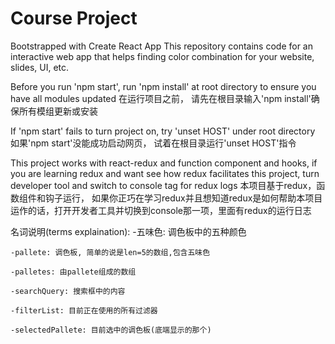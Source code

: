 # Course Project

Bootstrapped with Create React App
This repository contains code for an interactive web app that helps finding color combination for
your website, slides, UI, etc.

Before you run 'npm start', run 'npm install' at root directory to ensure you have all modules updated
在运行项目之前， 请先在根目录输入'npm install'确保所有模组更新或安装

If 'npm start' fails to turn project on, try 'unset HOST' under root directory
如果'npm start'没能成功启动网页， 试着在根目录运行'unset HOST'指令

This project works with react-redux and function component and hooks, if you are learning redux and want see how redux facilitates this project, turn developer tool and switch to console tag for redux logs
本项目基于redux，函数组件和钩子运行， 如果你正巧在学习redux并且想知道redux是如何帮助本项目运作的话，打开开发者工具并切换到console那一项，里面有redux的运行日志

名词说明(terms explaination):
    -五味色: 调色板中的五种颜色

    -pallete: 调色板, 简单的说是len=5的数组,包含五味色

    -palletes: 由pallete组成的数组

    -searchQuery: 搜索框中的内容

    -filterList: 目前正在使用的所有过滤器

    -selectedPallete: 目前选中的调色板(底端显示的那个)
